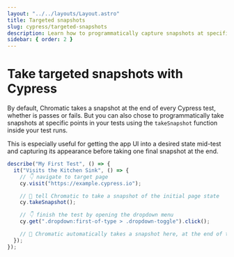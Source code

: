```yaml
---
layout: "../../layouts/Layout.astro"
title: Targeted snapshots
slug: cypress/targeted-snapshots
description: Learn how to programmatically capture snapshots at specific points during your Cypress tests
sidebar: { order: 2 }
---
```


# Take targeted snapshots with Cypress

By default, Chromatic takes a snapshot at the end of every Cypress test, whether is passes or fails. But you can also chose to programmatically take snapshots at specific points in your tests using the `takeSnapshot` function inside your test runs.

This is especially useful for getting the app UI into a desired state mid-test and capturing its appearance before taking one final snapshot at the end.

```js
describe("My First Test", () => {
  it("Visits the Kitchen Sink", () => {
    // 👇 navigate to target page
    cy.visit("https://example.cypress.io");

    // 📸 tell Chromatic to take a snapshot of the initial page state
    cy.takeSnapshot();

    // 👇 finish the test by opening the dropdown menu
    cy.get(".dropdown:first-of-type > .dropdown-toggle").click();

    // 📸 Chromatic automatically takes a snapshot here, at the end of the test
  });
});
```
